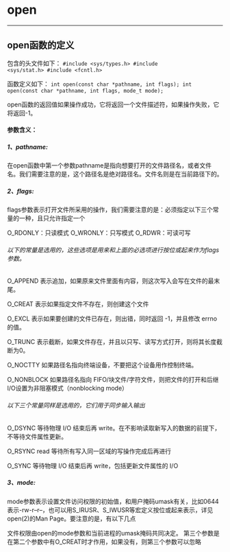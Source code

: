 # open
---
## open函数的定义
包含的头文件如下：
<code>#include <sys/types.h>
#include <sys/stat.h>
#include <fcntl.h></code>

函数定义如下：
<code>int open(const char *pathname, int flags);
int open(const char *pathname, int flags, mode_t mode);</code>

open函数的返回值如果操作成功，它将返回一个文件描述符，如果操作失败，它将返回-1。

#### 参数含义：
##### 1、pathname:
在open函数中第一个参数pathname是指向想要打开的文件路径名，或者文件名。我们需要注意的是，这个路径名是绝对路径名。文件名则是在当前路径下的。

##### 2、flags:
flags参数表示打开文件所采用的操作，我们需要注意的是：必须指定以下三个常量的一种，且只允许指定一个

O_RDONLY：只读模式
O_WRONLY：只写模式
O_RDWR：可读可写

###### 以下的常量是选用的，这些选项是用来和上面的必选项进行按位或起来作为flags参数。

O_APPEND 表示追加，如果原来文件里面有内容，则这次写入会写在文件的最末尾。

O_CREAT 表示如果指定文件不存在，则创建这个文件

O_EXCL 表示如果要创建的文件已存在，则出错，同时返回 -1，并且修改 errno 的值。

O_TRUNC 表示截断，如果文件存在，并且以只写、读写方式打开，则将其长度截断为0。

O_NOCTTY 如果路径名指向终端设备，不要把这个设备用作控制终端。

O_NONBLOCK 如果路径名指向 FIFO/块文件/字符文件，则把文件的打开和后继 I/O设置为非阻塞模式（nonblocking mode）

###### 以下三个常量同样是选用的，它们用于同步输入输出
O_DSYNC 等待物理 I/O 结束后再 write。在不影响读取新写入的数据的前提下，不等待文件属性更新。

O_RSYNC read 等待所有写入同一区域的写操作完成后再进行

O_SYNC 等待物理 I/O 结束后再 write，包括更新文件属性的 I/O

##### 3、mode:
mode参数表示设置文件访问权限的初始值，和用户掩码umask有关，比如0644表示-rw-r–r–，也可以用S_IRUSR、S_IWUSR等宏定义按位或起来表示，详见open(2)的Man Page。要注意的是，有以下几点

文件权限由open的mode参数和当前进程的umask掩码共同决定。
第三个参数是在第二个参数中有O_CREAT时才作用，如果没有，则第三个参数可以忽略